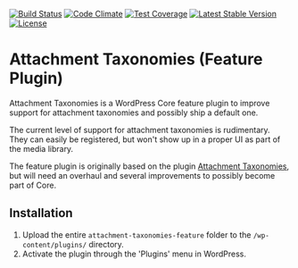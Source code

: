[![Build Status](https://api.travis-ci.org/felixarntz/attachment-taxonomies-feature.png?branch=master)](https://travis-ci.org/felixarntz/attachment-taxonomies-feature)
[![Code Climate](https://codeclimate.com/github/felixarntz/attachment-taxonomies-feature/badges/gpa.svg)](https://codeclimate.com/github/felixarntz/attachment-taxonomies-feature)
[![Test Coverage](https://codeclimate.com/github/felixarntz/attachment-taxonomies-feature/badges/coverage.svg)](https://codeclimate.com/github/felixarntz/attachment-taxonomies-feature/coverage)
[![Latest Stable Version](https://poser.pugx.org/felixarntz/attachment-taxonomies-feature/version)](https://packagist.org/packages/felixarntz/attachment-taxonomies-feature)
[![License](https://poser.pugx.org/felixarntz/attachment-taxonomies-feature/license)](https://packagist.org/packages/felixarntz/attachment-taxonomies-feature)

# Attachment Taxonomies (Feature Plugin)

Attachment Taxonomies is a WordPress Core feature plugin to improve support for attachment taxonomies and possibly ship a default one.

The current level of support for attachment taxonomies is rudimentary. They can easily be registered, but won't show up in a proper UI as part of the media library.

The feature plugin is originally based on the plugin [Attachment Taxonomies](https://wordpress.org/plugins/attachment-taxonomies/), but will need an overhaul and several improvements to possibly become part of Core.

## Installation

1. Upload the entire `attachment-taxonomies-feature` folder to the `/wp-content/plugins/` directory.
2. Activate the plugin through the 'Plugins' menu in WordPress.
